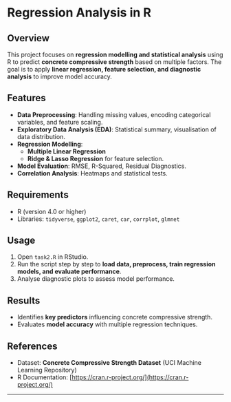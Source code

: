 # Regression Analysis in R

## Overview

This project focuses on **regression modelling and statistical analysis** using R to predict **concrete compressive strength** based on multiple factors. The goal is to apply **linear regression, feature selection, and diagnostic analysis** to improve model accuracy.

## Features

- **Data Preprocessing**: Handling missing values, encoding categorical variables, and feature scaling.
- **Exploratory Data Analysis (EDA)**: Statistical summary, visualisation of data distribution.
- **Regression Modelling**:
  - **Multiple Linear Regression**
  - **Ridge & Lasso Regression** for feature selection.
- **Model Evaluation**: RMSE, R-Squared, Residual Diagnostics.
- **Correlation Analysis**: Heatmaps and statistical tests.

## Requirements

- R (version 4.0 or higher)
- Libraries: `tidyverse`, `ggplot2`, `caret`, `car`, `corrplot`, `glmnet`

## Usage

1. Open `task2.R` in RStudio.
2. Run the script step by step to **load data, preprocess, train regression models, and evaluate performance**.
3. Analyse diagnostic plots to assess model performance.

## Results

- Identifies **key predictors** influencing concrete compressive strength.
- Evaluates **model accuracy** with multiple regression techniques.

## References

- Dataset: **Concrete Compressive Strength Dataset** (UCI Machine Learning Repository)
- R Documentation: [https://cran.r-project.org/](https://cran.r-project.org/)

---

